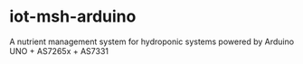 # iot-msh-arduino
A nutrient management system for hydroponic systems powered by Arduino UNO + AS7265x + AS7331
